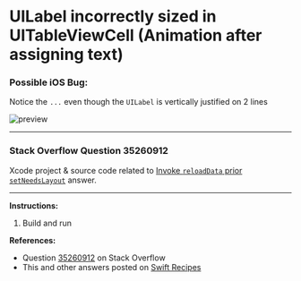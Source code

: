 # UILabel incorrectly sized in UITableViewCell (Animation after assigning text)
### Possible iOS Bug:

Notice the `...` even though the `UILabel` is vertically justified on 2 lines

![preview](https://i.stack.imgur.com/rbuOj.png)

---

### Stack Overflow Question 35260912

Xcode project & source code related to [Invoke `reloadData` prior `setNeedsLayout`](https://stackoverflow.com/questions/35260912/uilabel-incorrectly-sized-in-uitableviewcell-animation-after-assigning-text/35261287#35261287) answer.

---

**Instructions:**

1. Build and run

**References:**

- Question [35260912](https://stackoverflow.com/questions/35260912) on Stack Overflow
- This and other answers posted on [Swift Recipes](http://swiftarchitect.com/recipes/)

